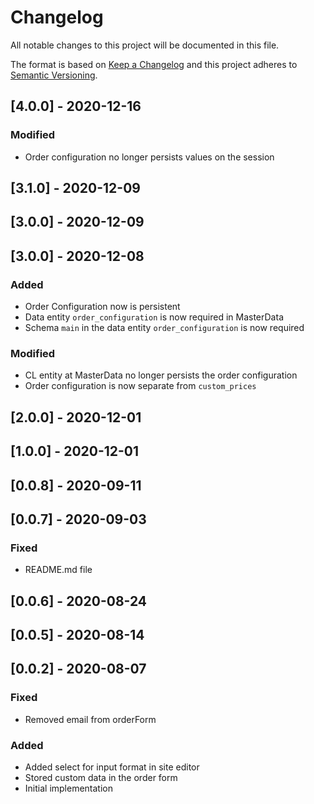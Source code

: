 # Changelog

All notable changes to this project will be documented in this file.

The format is based on [Keep a Changelog](http://keepachangelog.com/en/1.0.0/)
and this project adheres to [Semantic Versioning](http://semver.org/spec/v2.0.0.html).

## [4.0.0] - 2020-12-16
### Modified
- Order configuration no longer persists values on the session 

## [3.1.0] - 2020-12-09

## [3.0.0] - 2020-12-09

## [3.0.0] - 2020-12-08
### Added
- Order Configuration now is persistent
- Data entity `order_configuration` is now required in MasterData
- Schema `main` in the data entity `order_configuration` is now required

### Modified
- CL entity at MasterData no longer persists the order configuration
- Order configuration is now separate from `custom_prices`

## [2.0.0] - 2020-12-01

## [1.0.0] - 2020-12-01

## [0.0.8] - 2020-09-11

## [0.0.7] - 2020-09-03
### Fixed
- README.md file

## [0.0.6] - 2020-08-24

## [0.0.5] - 2020-08-14

## [0.0.2] - 2020-08-07
### Fixed
- Removed email from orderForm

### Added

- Added select for input format in site editor
- Stored custom data in the order form
- Initial implementation
